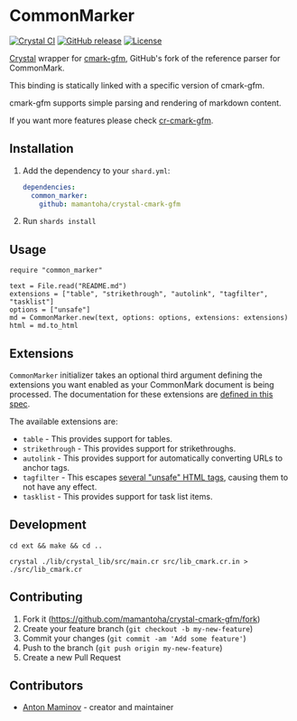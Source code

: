 # CommonMarker

[![Crystal CI](https://github.com/mamantoha/crystal-cmark-gfm/actions/workflows/crystal.yml/badge.svg)](https://github.com/mamantoha/crystal-cmark-gfm/actions/workflows/crystal.yml)
[![GitHub release](https://img.shields.io/github/release/mamantoha/crystal-cmark-gfm.svg)](https://github.com/mamantoha/crystal-cmark-gfm/releases)
[![License](https://img.shields.io/github/license/mamantoha/crystal-cmark-gfm.svg)](https://github.com/mamantoha/crystal-cmark-gfm/blob/master/LICENSE)

[Crystal](https://crystal-lang.org/) wrapper for [cmark-gfm](https://github.com/github/cmark-gfm), GitHub's fork of the reference parser for CommonMark.

This binding is statically linked with a specific version of cmark-gfm.

cmark-gfm supports simple parsing and rendering of markdown content.

If you want more features please check [cr-cmark-gfm](https://github.com/amauryt/cr-cmark-gfm).

## Installation

1. Add the dependency to your `shard.yml`:

   ```yaml
   dependencies:
     common_marker:
       github: mamantoha/crystal-cmark-gfm
   ```

2. Run `shards install`

## Usage

```crystal
require "common_marker"

text = File.read("README.md")
extensions = ["table", "strikethrough", "autolink", "tagfilter", "tasklist"]
options = ["unsafe"]
md = CommonMarker.new(text, options: options, extensions: extensions)
html = md.to_html
```

## Extensions

`CommonMarker` initializer takes an optional third argument defining the extensions you want enabled as your CommonMark document is being processed. The documentation for these extensions are [defined in this spec](https://github.github.com/gfm/).

The available extensions are:

- `table` - This provides support for tables.
- `strikethrough` - This provides support for strikethroughs.
- `autolink` - This provides support for automatically converting URLs to anchor tags.
- `tagfilter` - This escapes [several "unsafe" HTML tags](https://github.github.com/gfm/#disallowed-raw-html-extension-), causing them to not have any effect.
- `tasklist` - This provides support for task list items.

## Development

```console
cd ext && make && cd ..
```

```console
crystal ./lib/crystal_lib/src/main.cr src/lib_cmark.cr.in > ./src/lib_cmark.cr
```

## Contributing

1. Fork it (<https://github.com/mamantoha/crystal-cmark-gfm/fork>)
2. Create your feature branch (`git checkout -b my-new-feature`)
3. Commit your changes (`git commit -am 'Add some feature'`)
4. Push to the branch (`git push origin my-new-feature`)
5. Create a new Pull Request

## Contributors

- [Anton Maminov](https://github.com/mamantoha) - creator and maintainer
